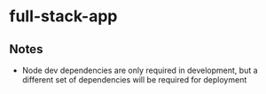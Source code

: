 # full-stack-app 

## Notes
* Node dev dependencies are only required in development, but a different set of dependencies will be required for deployment
